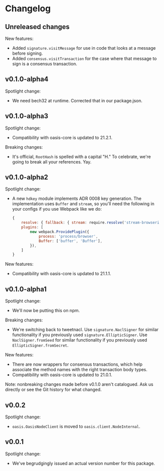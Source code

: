 # Changelog

## Unreleased changes

New features:

- Added `signature.visitMessage` for use in code that looks at a message
  before signing.
- Added `consensus.visitTransaction` for the case where that message to sign
  is a consensus transaction.

## v0.1.0-alpha4

Spotlight change:

- We need bech32 at runtime.
  Corrected that in our package.json.

## v0.1.0-alpha3

Spotlight change:

- Compatibility with oasis-core is updated to 21.2.1.

Breaking changes:

- It's official, `RootHash` is spelled with a capital "H."
  To celebrate, we're going to break all your references.
  Yay.

## v0.1.0-alpha2

Spotlight change:

- A new `hdkey` module implements ADR 0008 key generation.
  The implementation uses `Buffer` and `stream`, so you'll need the following
  in your configs if you use Webpack like we do:
  ```js
  {
      resolve: { fallback: { stream: require.resolve('stream-browserify') } },
      plugins: [
          new webpack.ProvidePlugin({
              process: 'process/browser',
              Buffer: ['buffer', 'Buffer'],
          }),
      ]
  }
  ```

New features:

- Compatibility with oasis-core is updated to 21.1.1.

## v0.1.0-alpha1

Spotlight change:

- We'll now be putting this on npm.

Breaking changes:

- We're switching back to tweetnacl.
  Use `signature.NaclSigner` for similar functionality if you previously used
  `signature.EllipticSigner`.
  Use `NaclSigner.fromSeed` for similar functionality if you previously used
  `EllipticSigner.fromSecret`.

New features:

- There are now wrappers for consensus transactions, which help associate the
  method names with the right transaction body types.
- Compatibility with oasis-core is updated to 21.0.1.

Note: nonbreaking changes made before v0.1.0 aren't catalogued.
Ask us directly or see the Git history for what changed.

## v0.0.2

Spotlight change:

- `oasis.OasisNodeClient` is moved to `oasis.client.NodeInternal`.

## v0.0.1

Spotlight change:

- We've begrudgingly issued an actual version number for this package.
